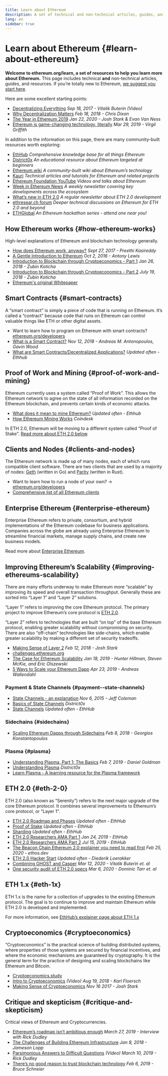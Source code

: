 ```yaml
---
title: Learn about Ethereum
description: A set of technical and non-technical articles, guides, and resources to learn about Ethereum.
lang: en
sidebar: true
---
```


# Learn about Ethereum {#learn-about-ethereum}

**Welcome to ethereum.org/learn, a set of resources to help you learn more about Ethereum.** This page includes technical **and** non-technical articles, guides, and resources. If you’re totally new to Ethereum, [we suggest you start here](/en/what-is-ethereum/).

Here are some excellent starting points:

- [Decentralizing Everything](https://www.youtube.com/watch?v=WSN5BaCzsbo&feature=youtu.be) _Sep 18, 2017 - Vitalik Buterin (Video)_
- [Why Decentralization Matters](https://medium.com/s/story/why-decentralization-matters-5e3f79f7638e) _Feb 18, 2018 - Chris Dixon_
- [The Year in Ethereum 2019](https://medium.com/@jjmstark/the-year-in-ethereum-2019-242012e4276d) _Jan 22, 2020 - Josh Stark & Evan Van Ness_
- [Ethereum is game-changing technology, literally](https://medium.com/@virgilgr/ethereum-is-game-changing-technology-literally-d67e01a01cf8) _Mar 29, 2019 - Virgil Griffith_

In addition to the information on this page, there are many community-built resources worth exploring:

- [EthHub](https://docs.ethhub.io) _Comprehensive knowledge base for all things Ethereum_
- [District0x](https://education.district0x.io/general-topics/understanding-ethereum/) _An educational resource about Ethereum targeted at beginners_
- [Ethereum.wiki](https://ethereum.wiki) _A community-built wiki about Ethereum’s technology_
- [Kauri](https://kauri.io) _Technical articles and tutorials for Ethereum and related projects_
- [Ethereum Foundation YouTube](https://www.youtube.com/channel/UCNOfzGXD_C9YMYmnefmPH0g) _Videos and talks about Ethereum_
- [Week in Ethereum News](https://weekinethereumnews.com/) _A weekly newsletter covering key developments across the ecosystem_
- [What’s new in ETH 2.0](https://notes.ethereum.org/c/Sk8Zs--CQ) _A regular newsletter about ETH 2.0 development_
- [ethresear.ch forum](https://ethresear.ch/) _Deeper technical discussions on Ethereum for ETH 2.0 and beyond_
- [ETHGlobal](https://ethglobal.co) _An Ethereum hackathon series - attend one near you!_

## How Ethereum works {#how-ethereum-works}

High-level explanations of Ethereum and blockchain technology generally.

- [How does Ethereum work, anyway?](https://medium.com/@preethikasireddy/how-does-ethereum-work-anyway-22d1df506369) _Sept 27, 2017 - Preethi Kasireddy_
- [A Gentle Introduction to Ethereum](https://bitsonblocks.net/2016/10/02/gentle-introduction-ethereum/) _Oct 2, 2016 - Antony Lewis_
- [Introduction to Blockchain through Cryptoeconomics - Part 1](https://medium.com/blockchain-at-berkeley/introduction-to-blockchain-through-cryptoeconomics-part-1-bitcoin-369f245067f9) _Jan 26, 2018 - Zubin Koticha_
- [Introduction to Blockchain through Cryptoeconomics - Part 2](https://medium.com/mechanism-labs/introduction-to-bitcoin-through-cryptoeconomics-part-2-proof-of-work-and-nakamoto-consensus-1252f6a6c012) _July 19, 2018 - Zubin Koticha_
- [Ethereum's original Whitepaper](/en/whitepaper/)

## Smart Contracts {#smart-contracts}

A “smart contract” is simply a piece of code that is running on Ethereum. It’s called a “contract” because code that runs on Ethereum can control valuable things like ETH or other digital assets.

- Want to learn how to program on Ethereum with smart contracts? [ethereum.org/developers](/en/developers/)
- [What is a Smart Contract?](https://github.com/ethereumbook/ethereumbook/blob/develop/07smart-contracts-solidity.asciidoc#what-is-a-smart-contract) _Nov 12, 2018 - Andreas M. Antonopoulos, Gavin Wood_
- [What are Smart Contracts/Decentralized Applications?](https://docs.ethhub.io/ethereum-basics/what-is-ethereum/#what-are-smart-contracts-and-decentralized-applications) _Updated often - Ethhub_

## Proof of Work and Mining {#proof-of-work-and-mining}

Ethereum currently uses a system called “Proof of Work”. This allows the Ethereum network to agree on the state of all information recorded on the Ethereum blockchain, and prevents certain kinds of economic attacks.

- [What does it mean to mine Ethereum?](https://docs.ethhub.io/using-ethereum/mining/) _Updated often - Ethhub_
- [How Ethereum Mining Works](https://www.coindesk.com/information/ethereum-mining-works) _Coindesk_

In ETH 2.0, Ethereum will be moving to a different system called “Proof of Stake”. [Read more about ETH 2.0 below](./#eth-2-0).

## Clients and Nodes {#clients-and-nodes}

The Ethereum network is made up of many nodes, each of which runs compatible client software. There are two clients that are used by a majority of nodes: [Geth](https://geth.ethereum.org/) (written in Go) and [Parity](https://www.parity.io/ethereum/) (written in Rust).

- Want to learn how to run a node of your own? → [ethereum.org/developers](/en/developers/#clients--running-your-own-node)
- [Comprehensive list of all Ethereum clients](https://github.com/ConsenSys/ethereum-developer-tools-list#ethereum-clients)

## Enterprise Ethereum {#enterprise-ethereum}

Enterprise Ethereum refers to private, consortium, and hybrid implementations of the Ethereum codebase for business applications. Companies across the globe are already using Enterprise Ethereum to streamline financial markets, manage supply chains, and create new business models.

Read more about [Enterprise Ethereum](/enterprise/).

## Improving Ethereum’s Scalability {#improving-ethereums-scalability}

There are many efforts underway to make Ethereum more “scalable” by improving its speed and overall transaction throughput. Generally these are sorted into “Layer 1” and “Layer 2” solutions.

“Layer 1” refers to improving the core Ethereum protocol. The primary project to improve Ethereum’s core protocol is [ETH 2.0](./#eth-2-0).

“Layer 2” refers to technologies that are built “on top” of the base Ethereum protocol, enabling greater scalability without compromising on security. There are also “off-chain” technologies like side-chains, which enable greater scalability by making a different set of security tradeoffs.

- [Making Sense of Layer 2](https://medium.com/l4-media/making-sense-of-ethereums-layer-2-scaling-solutions-state-channels-plasma-and-truebit-22cb40dcc2f4) _Feb 12, 2018 - Josh Stark_
- [challenges.ethereum.org](https://challenges.ethereum.org)
- [The Case for Ethereum Scalability](https://medium.com/connext/the-case-for-ethereum-scalability-d2a8035f880f) _Jan 18, 2019 - Hunter Hillman, Steven McKie, and Eric Olszewski_
- [5 Ways to Scale your Ethereum Dapp](https://kauri.io/article/7ccaaa2fe7f344d5bf53807cb5c01530) _Apr 23, 2019 - Andreas Wallendahl_

### Payment & State Channels {#payment--state-channels}

- [State Channels - an explanation](https://www.jeffcoleman.ca/state-channels/) _Nov 6, 2015 - Jeff Coleman_
- [Basics of State Channels](https://education.district0x.io/general-topics/understanding-ethereum/basics-state-channels/) _District0x_
- [State Channels](https://docs.ethhub.io/ethereum-roadmap/layer-2-scaling/state-channels/) _Updated often - EthHub_

### Sidechains {#sidechains}

- [Scaling Ethereum Dapps through Sidechains](https://medium.com/loom-network/dappchains-scaling-ethereum-dapps-through-sidechains-f99e51fff447) _Feb 8, 2018 - Georgios Konstantopoulos_

### Plasma {#plasma}

- [Understanding Plasma, Part 1: The Basics](https://www.theblockcrypto.com/2019/02/07/understanding-plasma-part-1-the-basics/) _Feb 7, 2019 - Daniel Goldman_
- [Understanding Plasma](https://education.district0x.io/general-topics/understanding-ethereum/understanding-plasma/) _District0x_
- [Learn Plasma - A learning resource for the Plasma framework](https://www.learnplasma.org/en/)

## ETH 2.0 {#eth-2-0}

ETH 2.0 (also known as “Serenity”) refers to the next major upgrade of the core Ethereum protocol. It combines several improvements to Ethereum’s core protocol, or “Layer 1”.

- [ETH 2.0 Roadmap and Phases](https://docs.ethhub.io/ethereum-roadmap/ethereum-2.0/eth-2.0-phases/) _Updated often - EthHub_
- [Proof of Stake](https://docs.ethhub.io/ethereum-roadmap/ethereum-2.0/proof-of-stake/) _Updated often - EthHub_
- [Sharding](https://docs.ethhub.io/ethereum-roadmap/ethereum-2.0/sharding/) _Updated often - EthHub_
- [ETH 2.0 Researchers AMA Part 1](https://docs.ethhub.io/other/ethereum-2.0-ama/#part-1) _Jan 24, 2019 - EthHub_
- [ETH 2.0 Researchers AMA Part 2](https://docs.ethhub.io/other/ethereum-2.0-ama/#part-2) _Jul 15, 2019 - EthHub_
- [The Beacon Chain Ethereum 2.0 explainer you need to read first](https://ethos.dev/beacon-chain/) _Feb 25, 2020 - ethos.dev_
- [ETH 2.0 Hacker Start](https://notes.ethereum.org/@protolambda/eth2_start) _Updated often - Diederik Loerakker_
- [Combining GHOST and Casper](https://arxiv.org/abs/2003.03052) _Mar 12, 2020 - Vitalik Buterin et. al_
- [One security audit of ETH 2.0 specs](https://leastauthority.com/static/publications/LeastAuthority-Ethereum-2.0-Specifications-Audit-Report.pdf) _Mar 6, 2020 - Dominic Tarr et. al_

## ETH 1.x {#eth-1x}

ETH 1.x is the name for a collection of upgrades to the existing Ethereum protocol. The goal is to continue to improve and maintain Ethereum while ETH 2.0 is developed and implemented.

For more information, see [EthHub’s explainer page about ETH 1.x](https://docs.ethhub.io/ethereum-roadmap/ethereum-1.x/)

## Cryptoeconomics {#cryptoeconomics}

“Cryptoeconomics” is the practical science of building distributed systems, where properties of those systems are secured by financial incentives, and where the economic mechanisms are guaranteed by cryptography. It is the general term for the practice of designing and scaling blockchains like Ethereum and Bitcoin.

- [Cryptoeconomics.study](https://cryptoeconomics.study/)
- [Intro to Cryptoeconomics](https://www.youtube.com/watch?v=F0FCI8GxO5I) _(Video) Aug 19, 2018 - Karl Floersch_
- [Making Sense of Cryptoeconomics](https://medium.com/l4-media/making-sense-of-cryptoeconomics-5edea77e4e8d) _Nov 16 2017 - Josh Stark_

## Critique and skepticism {#critique-and-skepticism}

Critical views of Ethereum and Cryptocurrencies.

- [Ethereum’s roadmap isn’t ambitious enough](https://decryptmedia.com/6136/vulcanize-rick-dudley-ethereum-roadmap-makerdao-polkadot) _March 27, 2019 - Interview with Rick Dudley_
- [The Challenges of Building Ethereum Infrastructure](https://medium.com/@lopp/the-challenges-of-building-ethereum-infrastructure-87e443e47a4b) _Jan 8, 2018 - Jameson Lopp_
- [Parsimonious Answers to Difficult Questions](https://www.youtube.com/watch?v=GOkSg0BuSdw&feature=youtu.be) _(Video) March 10, 2019 - Rick Dudley_
- [There’s no good reason to trust blockchain technology](https://www.wired.com/story/theres-no-good-reason-to-trust-blockchain-technology/) _Feb 6, 2019 - Bruce Schneier_
